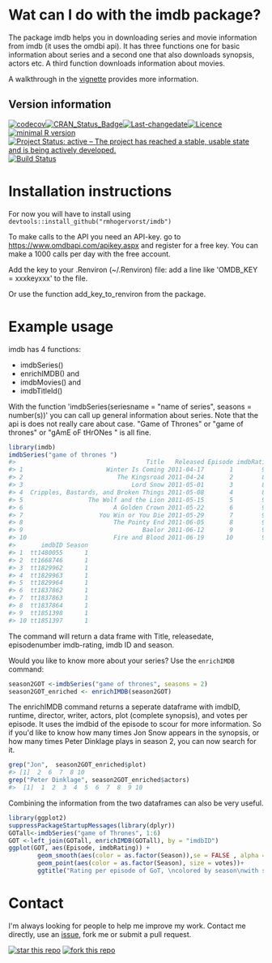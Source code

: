 
<!-- README.md is generated from README.Rmd. Please edit that file -->
Wat can I do with the imdb package?
===================================

The package imdb helps you in downloading series and movie information from imdb (it uses the omdbi api). It has three functions one for basic information about series and a second one that also downloads synopsis, actors etc. A third function downloads information about movies.

A walkthrough in the [vignette](articles/walktrough.html) provides more information.

Version information
-------------------

[![codecov](https://codecov.io/gh/RMHogervorst/imdb/branch/master/graph/badge.svg)](https://codecov.io/gh/RMHogervorst/imdb)[![CRAN\_Status\_Badge](http://www.r-pkg.org/badges/version/imdb)](https://cran.r-project.org/package=imdb)[![Last-changedate](https://img.shields.io/badge/last%20change-2017--03--03-yellowgreen.svg)](/commits/master)[![Licence](https://img.shields.io/badge/licence-MIT-lightgrey.svg)](http://choosealicense.com/)[![minimal R version](https://img.shields.io/badge/R-3.2.2-6666ff.svg)](https://cran.r-project.org/)[![Project Status: active – The project has reached a stable, usable state and is being actively developed.](http://www.repostatus.org/badges/latest/active.svg)](http://www.repostatus.org/#active)[![Build Status](https://travis-ci.org/RMHogervorst/imdb.svg?branch=master)](https://travis-ci.org/RMHogervorst/imdb)

Installation instructions
=========================

For now you will have to install using `devtools::install_github("rmhogervorst/imdb")`

To make calls to the API you need an API-key. go to <https://www.omdbapi.com/apikey.aspx> and register for a free key. You can make a 1000 calls per day with the free account.

Add the key to your .Renviron (~/.Renviron) file: add a line like 'OMDB\_KEY = xxxkeyxxx' to the file.

Or use the function add\_key\_to\_renviron from the package.

Example usage
=============

imdb has 4 functions:

-   imdbSeries()
-   enrichIMDB() and
-   imdbMovies() and
-   imdbTitleId()

With the function 'imdbSeries(seriesname = "name of series", seasons = number(s))' you can call up general information about series. Note that the api is does not really care about case. "Game of Thrones" or "game of thrones" or "gAmE oF tHrONes " is all fine.

``` r
library(imdb)
imdbSeries("game of thrones ")
#>                                    Title   Released Episode imdbRating
#> 1                       Winter Is Coming 2011-04-17       1        9.0
#> 2                          The Kingsroad 2011-04-24       2        8.8
#> 3                              Lord Snow 2011-05-01       3        8.7
#> 4  Cripples, Bastards, and Broken Things 2011-05-08       4        8.8
#> 5                  The Wolf and the Lion 2011-05-15       5        9.1
#> 6                         A Golden Crown 2011-05-22       6        9.2
#> 7                     You Win or You Die 2011-05-29       7        9.3
#> 8                         The Pointy End 2011-06-05       8        9.1
#> 9                                 Baelor 2011-06-12       9        9.6
#> 10                        Fire and Blood 2011-06-19      10        9.5
#>       imdbID Season
#> 1  tt1480055      1
#> 2  tt1668746      1
#> 3  tt1829962      1
#> 4  tt1829963      1
#> 5  tt1829964      1
#> 6  tt1837862      1
#> 7  tt1837863      1
#> 8  tt1837864      1
#> 9  tt1851398      1
#> 10 tt1851397      1
```

The command will return a data frame with Title, releasedate, episodenumber imdb-rating, imdb ID and season.

Would you like to know more about your series? Use the `enrichIMDB` command:

``` r
season2GOT <-imdbSeries("game of thrones", seasons = 2)
season2GOT_enriched <- enrichIMDB(season2GOT)
```

The enrichIMDB command returns a seperate dataframe with imdbID, runtime, director, writer, actors, plot (complete synopsis), and votes per episode. It uses the imdbid of the episode to scour for more information. So if you'd like to know how many times Jon Snow appears in the synopsis, or how many times Peter Dinklage plays in season 2, you can now search for it.

``` r
grep("Jon",  season2GOT_enriched$plot)
#> [1]  2  6  7  8 10
grep("Peter Dinklage", season2GOT_enriched$actors)
#>  [1]  1  2  3  4  5  6  7  8  9 10
```

Combining the information from the two dataframes can also be very useful.

``` r
library(ggplot2)
suppressPackageStartupMessages(library(dplyr))
GOTall<-imdbSeries("game of Thrones", 1:6)
GOT <-left_join(GOTall, enrichIMDB(GOTall), by = "imdbID")
ggplot(GOT, aes(Episode, imdbRating)) + 
        geom_smooth(aes(color = as.factor(Season)),se = FALSE , alpha = 1/10)+
        geom_point(aes(color = as.factor(Season), size = votes))+
        ggtitle("Rating per episode of GoT, \ncolored by season\nwith smoothlines")
```

Contact
=======

I'm always looking for people to help me improve my work. Contact me directly, use an [issue](https://github.com/RMHogervorst/imdb/issues), fork me or submit a pull request.

[![star this repo](http://githubbadges.com/star.svg?user=RMHogervorst&repo=imdb&style=flat)](https://github.com/RMHogervorst/imdb) [![fork this repo](http://githubbadges.com/fork.svg?user=RMHogervorst&repo=imdb&style=flat)](https://github.com/RMHogervorst/imdb/fork)
